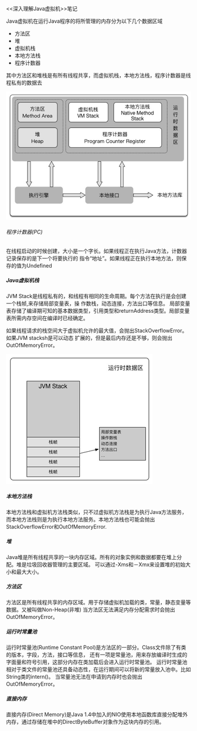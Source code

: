 <<深入理解Java虚拟机>>笔记


Java虚拟机在运行Java程序的将所管理的内存分为以下几个数据区域
- 方法区
- 堆
- 虚拟机栈
- 本地方法栈
- 程序计数器

其中方法区和堆栈是有所有线程共享，而虚拟机栈，本地方法栈，程序计数器是线程私有的数据去

![JVM runtime data area](image/jvm-runtime-data-area.jpg)



###### 程序计数器(PC)
在线程启动的时候创建，大小是一个字长。如果线程正在执行Java方法，计数器记录保存的是下一个将要执行的
指令“地址”。如果线程正在执行本地方法，则保存的值为Undefined

##### Java虚拟机栈
JVM Stack是线程私有的，和线程有相同的生命周期。每个方法在执行是会创建一个栈帧,来存储局部变量表，操
作数栈，动态连接，方法出口等信息。 局部变量表存储了编译期可知的基本数据类型，引用类型和returnAddress类型。局部变量表所需内存空间在编译时已经确定。

如果线程请求的栈空间大于虚拟机允许的最大值，会抛出StackOverflowError。如果JVM stacksh是可以动态
扩展的，但是最后内存还是不够，则会抛出OutOfMemoryError。

![JVM Stack](image/jvm-stack.jpg)


##### 本地方法栈
本地方法栈和虚拟机方法栈类似，只不过虚拟机方法栈是为执行Java方法服务，而本地方法栈则是为执行本地方法服务。本地方法栈也可能会抛出StackOverflowError和OutOfMemoryError.

##### 堆
Java堆是所有线程共享的一块内存区域。所有的对象实例和数据都要在堆上分配。堆是垃圾回收器管理的主要区域。
可以通过-Xms和－Xmx来设置堆的初始大小和最大大小。

##### 方法区

方法区是所有线程共享的内存区域。用于存储虚拟机加载的类，常量，静态变量等数据。又被叫做Non-Heap(非堆)
当方法区无法满足内存分配需求时会抛出OutOfMemoryError。

##### 运行时常量池
运行时常量池(Runtime Constant Pool)是方法区的一部分。Class文件除了有类的版本，字段，方法，接口等信息， 还有一项是常量池，用来存放编译时生成的字面量和符号引用，这部分内存在类加载后会进入运行时常量池。 运行时常量池相对于类文件的常量池还具备动态性，在运行期间可以将新的常量放入池中。比如String类的intern()。 当常量池无法在申请到内存时也会抛出OutOfMemoryError。

##### 直接内存
直接内存(Direct Memory)是Java 1.4中加入的NIO使用本地函数库直接分配堆外内存，通过存储在堆中的DirectByteBuffer对象作为这块内存的引用。
